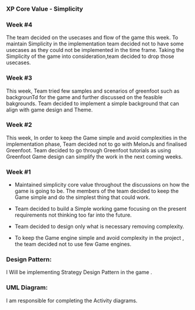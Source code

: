 ### XP Core Value - Simplicity

### Week #4<br>
The team decided on the usecases and flow of the game this week. To maintain Simplicity in the implementation team decided not to have some usecases as they could not be implemented in the time frame. Taking the Simplicity of the game into consideration,team decided to drop those usecases.

### Week #3<br>
This week, Team tried few samples and scenarios of greenfoot such as backgrounTd for the game and further discussed on the feasible bakgrounds. Team decided to implement a simple background that can align with game design and Theme.    

### Week #2<br>
This week, In order to keep the Game simple and avoid complexities in the implementation phase, Team decided not to go with MelonJs and finalised Greenfoot. Team decided to go through Greenfoot tutorials as using Greenfoot Game design can simplify the work in the next coming weeks. 

### Week #1<br>

* Maintained simplicity core value throughout the discussions on how the game is going to be. The members of the team decided to keep the Game simple and do the simplest thing that could work.<br/>

* Team decided to build a Simple working game focusing on the present requirements not thinking too far into the future.</br>

* Team decided to design only what is necessary removing complexity.</br>

* To keep the Game engine simple and avoid complexity in the project , the team decided not to use few Game engines.</br>



### Design Pattern:
I Will be implementing Strategy Design Pattern in the game .

### UML Diagram:
I am responsible for completing the Activity diagrams.
